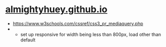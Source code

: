 # [almightyhuey.github.io](https://almightyhuey.github.io)

* https://www.w3schools.com/cssref/css3_pr_mediaquery.php
* * set up responsive for width being less than 800px, load other than default